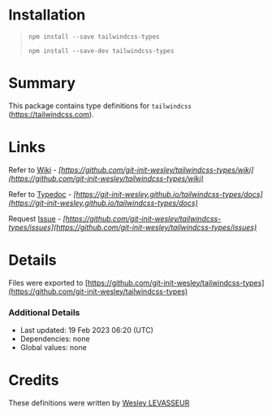 # Installation

> `npm install --save tailwindcss-types`
>
> `npm install --save-dev tailwindcss-types`

# Summary

This package contains type definitions for `tailwindcss` (https://tailwindcss.com).

# Links

Refer to [Wiki](https://github.com/git-init-wesley/tailwindcss-types/wiki) -
*[https://github.com/git-init-wesley/tailwindcss-types/wiki](https://github.com/git-init-wesley/tailwindcss-types/wiki)*

Refer to [Typedoc](https://git-init-wesley.github.io/tailwindcss-types/docsi) -
*[https://git-init-wesley.github.io/tailwindcss-types/docs](https://git-init-wesley.github.io/tailwindcss-types/docs)*

Request [Issue](https://github.com/git-init-wesley/tailwindcss-types/issues)  -
*[https://github.com/git-init-wesley/tailwindcss-types/issues](https://github.com/git-init-wesley/tailwindcss-types/issues)*

# Details

Files were exported to
[https://github.com/git-init-wesley/tailwindcss-types](https://github.com/git-init-wesley/tailwindcss-types)

### Additional Details

* Last updated: 19 Feb 2023 06:20 (UTC)
* Dependencies: none
* Global values: none

# Credits

These definitions were written by [Wesley LEVASSEUR](https://github.com/git-init-wesley/)
